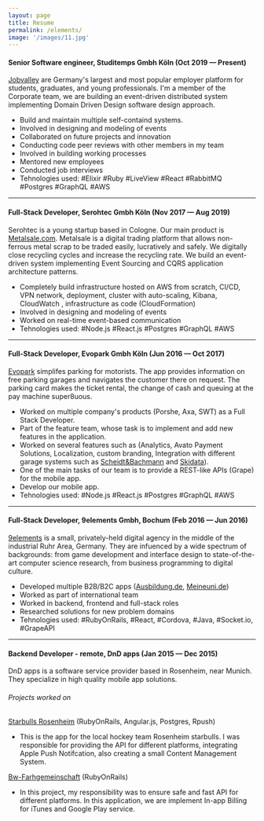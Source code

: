 ```yaml
---
layout: page
title: Resume
permalink: /elements/
image: '/images/11.jpg'
---
```


#### Senior Software engineer, Studitemps Gmbh Köln (Oct 2019 — Present)
[Jobvalley](https://jobvalley.com/de-de/) are Germany's largest and most popular employer platform for students, graduates, and young professionals. I'm a member of the Corporate team, we are building an event-driven distributed system implementing Domain Driven Design software design approach.

* Build and maintain multiple self-containd systems.
* Involved in designing and modeling of events
* Collaborated on future projects and innovation
* Conducting code peer reviews with other members in my team
* Involved in building working processes
* Mentored new employees
* Conducted job interviews
* Tehnologies used: #Elixir #Ruby #LiveView #React #RabbitMQ  #Postgres #GraphQL #AWS


***

####  Full-Stack Developer, Serohtec Gmbh Köln (Nov 2017 — Aug 2019)
Serohtec is a young startup based in Cologne. Our main product is [Metalsale.com](https://www.metalsale.com/).
Metalsale is a digital trading platform that allows non-ferrous metal scrap to be traded easily, lucratively and safely. We digitally close recycling cycles and increase the recycling rate. We build an event-driven system implementing Event Sourcing and CQRS application architecture patterns.

* Completely build infrastructure hosted on AWS from scratch, CI/CD, VPN network, deployment, cluster with auto-scaling, Kibana, CloudWatch , infrastructure as code (CloudFormation)
* Involved in designing and modeling of events
* Worked on real-time event-based communication
* Tehnologies used: #Node.js #React.js #Postgres #GraphQL #AWS

***

#### Full-Stack Developer, Evopark Gmbh Köln (Jun 2016 — Oct 2017)

[Evopark](https://www.evopark.com/en/start-en/) simplifes parking for motorists. The app provides information on free parking garages and navigates the customer there on request. The parking card makes the ticket rental, the change of cash and queuing at the pay machine super8uous.

* Worked on multiple company's products (Porshe, Axa, SWT) as a Full Stack Developer.
* Part of the feature team, whose task is to implement and add new features in the application.
* Worked on several features such as (Analytics, Avato Payment Solutions, Localization, custom branding, Integration with different garage systems such as [Scheidt&Bachmann](https://www.scheidt-bachmann.de/en/) and [Skidata](https://www.skidata.com/en/)).
* One of the main tasks of our team is to provide a REST-like APIs (Grape) for the mobile app.
* Develop our mobile app.
* Tehnologies used: #Node.js #React.js #Postgres #GraphQL #AWS

***

#### Full-Stack Developer, 9elements Gmbh, Bochum (Feb 2016 — Jun 2016)

[9elements](https://9elements.com/) is a small, privately-held digital agency in the middle of the industrial Ruhr Area, Germany. They are infuenced by a wide spectrum of backgrounds: from game development and interface design to state-of-the-art computer science research, from business programming to digital culture.

*  Developed multiple B2B/B2C apps ([Ausbildung.de](https://www.ausbildung.de/), [Meineuni.de](https://www.meineuni.de/))
*  Worked as part of international team
*  Worked in backend, frontend and full-stack roles
* Researched solutions for new problem domains
* Tehnologies used: #RubyOnRails, #React, #Cordova, #Java, #Socket.io,
#GrapeAPI

***

#### Backend Developer - remote, DnD apps (Jan 2015 — Dec 2015)

DnD apps is a software service provider based in Rosenheim, near Munich. They specialize in high quality mobile app solutions.
######  Projects worked on
[Starbulls Rosenheim](https://apps.apple.com/de/app/starbulls-rosenheim/id940377490) (RubyOnRails, Angular.js, Postgres, Rpush)
 - This is the app for the local hockey team Rosenheim starbulls. I was
responsible for providing the API for different platforms, integrating Apple Push Notifcation, also creating a small Content Management System.

[Bw-Farhgemeinschaft](http://bwfahrgemeinschaft.dndapps.com/) (RubyOnRails)
 - In this project, my responsibility was to ensure safe and fast API for
different platforms. In this application, we are implement In-app Billing
  for iTunes and Google Play service.
